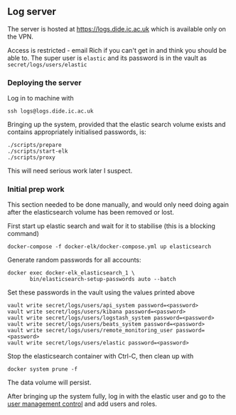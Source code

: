 ## Log server

The server is hosted at https://logs.dide.ic.ac.uk which is available only on the VPN.

Access is restricted - email Rich if you can't get in and think you should be able to.  The super user is `elastic` and its password is in the vault as `secret/logs/users/elastic`

### Deploying the server

Log in to machine with

```
ssh logs@logs.dide.ic.ac.uk
```

Bringing up the system, provided that the elastic search volume exists and contains appropriately initialised passwords, is:

```
./scripts/prepare
./scripts/start-elk
./scripts/proxy
```

This will need serious work later I suspect.

### Initial prep work

This section needed to be done manually, and would only need doing again after the elasticsearch volume has been removed or lost.

First start up elastic search and wait for it to stabilise (this is a blocking command)

```
docker-compose -f docker-elk/docker-compose.yml up elasticsearch
```

Generate random passwords for all accounts:

```
docker exec docker-elk_elasticsearch_1 \
       bin/elasticsearch-setup-passwords auto --batch
```

Set these passwords in the vault using the values printed above

```
vault write secret/logs/users/api_system password=<password>
vault write secret/logs/users/kibana password=<password>
vault write secret/logs/users/logstash_system password=<password>
vault write secret/logs/users/beats_system password=<password>
vault write secret/logs/users/remote_monitoring_user password=<password>
vault write secret/logs/users/elastic password=<password>
```

Stop the elasticsearch container with Ctrl-C, then clean up with

```
docker system prune -f
```

The data volume will persist.

After bringing up the system fully, log in with the elastic user and go to the [user management control](https://logs.dide.ic.ac.uk/app/kibana#/management/security/users) and add users and roles.
